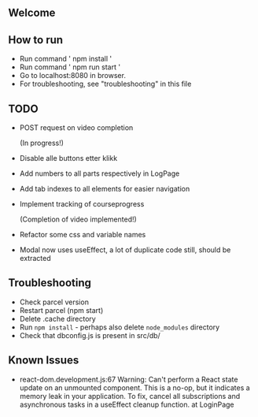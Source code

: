 ## Welcome

## How to run
* Run command ' npm install '
* Run command ' npm run start '
* Go to localhost:8080 in browser.
* For troubleshooting, see "troubleshooting" in this file

## TODO
* POST request on video completion
 
   (In progress!)
* Disable alle buttons etter klikk
* Add numbers to all parts respectively in LogPage
* Add tab indexes to all elements for easier navigation
* Implement tracking of courseprogress
 
   (Completion of video implemented!)
* Refactor some css and variable names
* Modal now uses useEffect, a lot of duplicate code still, should be extracted
   
## Troubleshooting

* Check parcel version
* Restart parcel (npm start)
* Delete .cache directory
* Run `npm install` - perhaps also delete `node_modules` directory
* Check that dbconfig.js is present in src/db/

## Known Issues
* react-dom.development.js:67 Warning: Can't perform a React state update on an unmounted component. This is a no-op, but it indicates a memory leak in your application. To fix, cancel all subscriptions and asynchronous tasks in a useEffect cleanup function.
      at LoginPage
